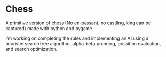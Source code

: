 # Chess
A primitive version of chess (No en-passant, no castling, king can be captured) made with python and pygame. 

I'm working on completing the rules and implementing an AI using a heuristic search tree algorithm, alpha-beta prunning, possition evaluation, and search optimization.
